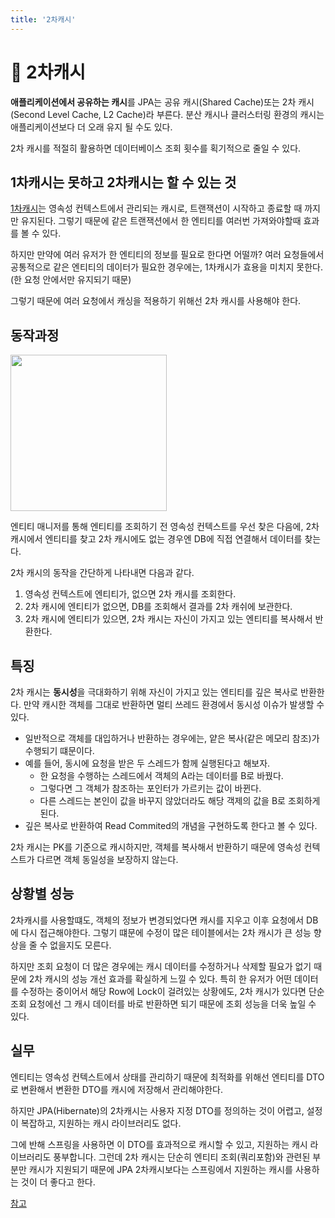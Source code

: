 ```yaml
---
title: '2차캐시'
---
```

# 📖 2차캐시

**애플리케이션에서 공유하는 캐시**를 JPA는 공유 캐시(Shared Cache)또는 2차 캐시 (Second Level Cache, L2 Cache)라 부른다. 분산 캐시나 클러스터링 환경의 캐시는 애플리케이션보다 더 오래 유지 될 수도 있다.

2차 캐시를 적절히 활용하면 데이터베이스 조회 횟수를 획기적으로 줄일 수 있다.

## 1차캐시는 못하고 2차캐시는 할 수 있는 것

<a href="./1차캐시.md">1차캐시</a>는 영속성 컨텍스트에서 관리되는 캐시로, 트랜잭션이 시작하고 종료할 때 까지만 유지된다. 그렇기 때문에 같은 트랜잭션에서 한 엔티티를 여러번 가져와야할때 효과를 볼 수 있다.

하지만 만약에 여러 유저가 한 엔티티의 정보를 필요로 한다면 어떨까? 여러 요청들에서 공통적으로 같은 엔티티의 데이터가 필요한 경우에는, 1차캐시가 효용을 미치지 못한다. (한 요청 안에서만 유지되기 때문)

그렇기 때문에 여러 요청에서 캐싱을 적용하기 위해선 2차 캐시를 사용해야 한다.

## 동작과정

<img height=250px src="https://user-images.githubusercontent.com/81006587/210163173-6a691831-809f-4849-a1c2-c6c9f99ac71d.png"/>

엔티티 매니저를 통해 엔티티를 조회하기 전 영속성 컨텍스트를 우선 찾은 다음에, 2차 캐시에서 엔티티를 찾고 2차 캐시에도 없는 경우엔 DB에 직접 연결해서 데이터를 찾는다. 

2차 캐시의 동작을 간단하게 나타내면 다음과 같다.

1. 영속성 컨텍스트에 엔티티가, 없으면 2차 캐시를 조회한다.
2. 2차 캐시에 엔티티가 없으면, DB를 조회해서 결과를 2차 캐쉬에 보관한다.
3. 2차 캐시에 엔티티가 있으면, 2차 캐시는 자신이 가지고 있는 엔티티를 복사해서 반환한다.
 

## 특징

2차 캐시는 **동시성**을 극대화하기 위해 자신이 가지고 있는 엔티티를 깊은 복사로 반환한다. 만약 캐시한 객체를 그대로 반환하면 멀티 쓰레드 환경에서 동시성 이슈가 발생할 수 있다.
- 일반적으로 객체를 대입하거나 반환하는 경우에는, 얕은 복사(같은 메모리 참조)가 수행되기 떄문이다.
- 예를 들어, 동시에 요청을 받은 두 스레드가 함께 실행된다고 해보자.
    - 한 요청을 수행하는 스레드에서 객체의 A라는 데이터를 B로 바꿨다.
    - 그렇다면 그 객체가 참조하는 포인터가 가르키는 값이 바뀐다.
    - 다른 스레드는 본인이 값을 바꾸지 않았더라도 해당 객제의 값을 B로 조회하게 된다. 
- 깊은 복사로 반환하여 Read Commited의 개념을 구현하도록 한다고 볼 수 있다.

2차 캐시는 PK를 기준으로 캐시하지만, 객체를 복사해서 반환하기 때문에 영속성 컨텍스트가 다르면 객체 동일성을 보장하지 않는다.

## 상황별 성능

2차캐시를 사용할떄도, 객체의 정보가 변경되었다면 캐시를 지우고 이후 요청에서 DB에 다시 접근해야한다. 그렇기 떄문에 수정이 많은 테이블에서는 2차 캐시가 큰 성능 향상을 줄 수 없을지도 모른다.

하지만 조회 요청이 더 많은 경우에는 캐시 데이터를 수정하거나 삭제할 필요가 없기 때문에 2차 캐시의 성능 개선 효과를 확실하게 느낄 수 있다. 특히 한 유저가 어떤 데이터를 수정하는 중이어서 해당 Row에 Lock이 걸려있는 상황에도, 2차 캐시가 있다면 단순 조회 요청에선 그 캐시 데이터를 바로 반환하면 되기 때문에 조회 성능을 더욱 높일 수 있다.

## 실무

엔티티는 영속성 컨텍스트에서 상태를 관리하기 때문에 최적화를 위해선 엔티티를 DTO로 변환해서 변환한 DTO를 캐시에 저장해서 관리해야한다. 

하지만 JPA(Hibernate)의 2차캐시는 사용자 지정 DTO를 정의하는 것이 어렵고, 설정이 복잡하고, 지원하는 캐시 라이브러리도 없다. 

그에 반해 스프링을 사용하면 이 DTO를 효과적으로 캐시할 수 있고, 지원하는 캐시 라이브러리도 풍부합니다. 그런데 2차 캐시는 단순히 엔티티 조회(쿼리포함)와 관련된 부분만 캐시가 지원되기 때문에 JPA 2차캐시보다는 스프링에서 지원하는 캐시를 사용하는 것이 더 좋다고 한다.

<a href="https://www.inflearn.com/questions/33629/%EA%B0%95%EC%9D%98%EC%97%90%EB%8A%94-%EC%97%86%EB%8A%94-%EB%82%B4%EC%9A%A9%EC%9D%B4%EC%A7%80%EB%A7%8C-cache-%EA%B4%80%EB%A0%A8%ED%95%B4%EC%84%9C-%EC%A7%88%EB%AC%B8%EC%9D%B4-%EC%9E%88%EC%8A%B5%EB%8B%88%EB%8B%A4">참고</a>